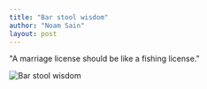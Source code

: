 ```yaml
---
title: "Bar stool wisdom"
author: "Noam Sain"
layout: post
---
```


"A marriage license should be like a fishing license."

![Bar stool wisdom](https://2.bp.blogspot.com/_8aN4krk1nsk/Si6AJ-BSdvI/AAAAAAAAALQ/IHyT1nAIWkA/s1600/image001.jpg "Bar stool wisdom")
